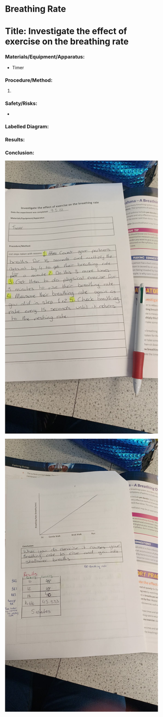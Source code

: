 # Breathing Rate

# Title: Investigate the effect of exercise on the breathing rate

### Materials/Equipment/Apparatus:

- Timer

### Procedure/Method:

1. 

### Safety/Risks:

- 

### Labelled Diagram:

### Results:

### Conclusion:

![Untitled](Breathing%20%207585f/Untitled.png)

![Untitled](Breathing%20%207585f/Untitled%201.png)